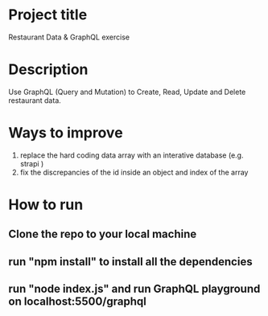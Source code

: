 # Project title
Restaurant Data & GraphQL exercise

# Description
Use GraphQL (Query and Mutation) to Create, Read, Update and Delete restaurant data. 

# Ways to improve
1. replace the hard coding data array with an interative database (e.g. strapi )
2. fix the discrepancies of the id inside an object and index of the array

# How to run
## Clone the repo to your local machine
## run "npm install" to install all the dependencies
## run "node index.js" and run GraphQL playground on localhost:5500/graphql